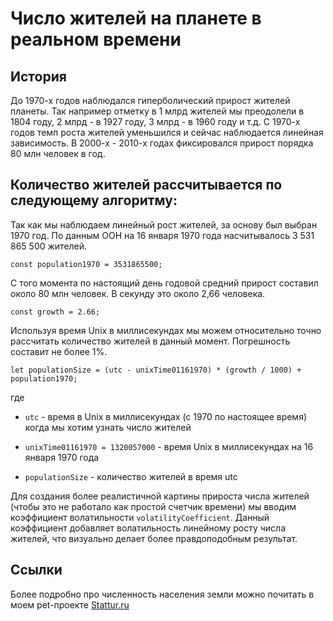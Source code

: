 # Число жителей на планете в реальном времени
## История
До 1970-х годов  наблюдался гиперболический прирост жителей планеты. Так например отметку в 1 млрд жителей мы преодолели в 1804 году, 2 млрд - в 1927 году, 3 млрд - в 1960 году и т.д.
С 1970-х годов темп роста жителей уменьшился и сейчас наблюдается линейная зависимость. В 2000-х - 2010-х годах фиксировался прирост порядка 80 млн человек в год.

## Количество жителей рассчитывается по следующему алгоритму:
Так как мы наблюдаем линейный рост жителей, за основу был выбран 1970 год. По данным ООН на 16 января 1970 года насчитывалось 3 531 865 500 жителей.

    const population1970 = 3531865500;

С того момента по настоящий день годовой средний прирост составил около 80 млн человек. В секунду это около 2,66 человека.

    const growth = 2.66;

Используя время Unix в миллисекундах мы можем относительно точно рассчитать количество жителей в данный момент. Погрешность составит не более 1%.

    let populationSize = (utc - unixTime01161970) * (growth / 1000) + population1970;

где 

+ `utc` - время в Unix в миллисекундах (с 1970 по настоящее время) когда мы хотим узнать число жителей

+ `unixTime01161970 = 1320057000` - время Unix в миллисекундах на 16 января 1970 года

+ `populationSize` - количество жителей в время utc

Для создания более реалистичной картины прироста числа жителей (чтобы это не работало как простой счетчик времени) мы вводим коэффициент волатильности `volatilityСoefficient`. Данный коэффициент добавляет волатильность линейному росту числа жителей, что визуально делает более правдоподобным результат. 

## Ссылки
Более подробно про численность населения земли можно почитать в моем pet-проекте [Stattur.ru](http://stattur.ru/journal/20170603/ "Статистика и обзор стран Мира")
